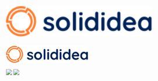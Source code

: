 # <img src="logo-solididea.apps.svg" width="400">
![Banner de Solididea.Apps](logo-solididea.apps.svg)

<p align="left">
 <img src="https://encrypted-tbn0.gstatic.com/images?q=tbn:ANd9GcRFBft2UUnBGYpomEO8CUaA7d1i_OUSbsp7Iw&s" width="50">

<img src="https://upload.wikimedia.org/wikipedia/commons/2/2f/Google_Apps_Script.svg" width="150"/>
</p>
